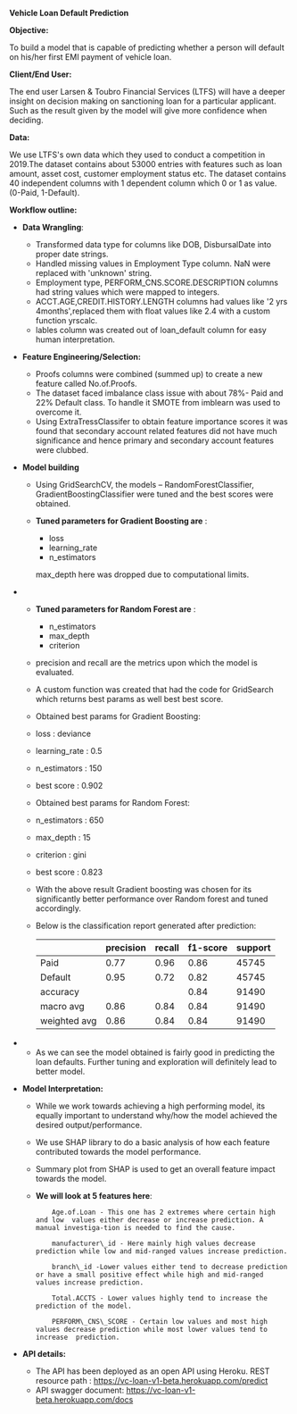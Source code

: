 **Vehicle Loan Default Prediction**

**Objective:**

To build a model that is capable of predicting whether a person will default on his/her first EMI payment of vehicle loan.

**Client/End User:**

The end user Larsen &amp; Toubro Financial Services (LTFS) will have a deeper insight on decision making on sanctioning loan for a particular applicant. Such as the result given by the model will give more confidence when deciding.

**Data:**

We use LTFS&#39;s own data which they used to conduct a competition in 2019.The dataset contains about 53000 entries with features such as loan amount, asset cost, customer employment status etc. The dataset contains 40 independent columns with 1 dependent column which 0 or 1 as value. (0-Paid, 1-Default).

**Workflow outline:**

- **Data Wrangling**:
  -  Transformed data type for columns like DOB, DisbursalDate into proper date strings.
  -  Handled missing values in Employment Type column. NaN were replaced with &#39;unknown&#39; string.
  -  Employment type, PERFORM\_CNS.SCORE.DESCRIPTION columns had string values which were mapped to integers.
  -  ACCT.AGE,CREDIT.HISTORY.LENGTH columns had values like &#39;2 yrs 4months&#39;,replaced them with float values like 2.4 with a custom function yrscalc.
  -  lables column was created out of loan\_default column for easy human interpretation.

- **Feature Engineering/Selection:**
  -  Proofs columns were combined (summed up) to create a new feature called No.of.Proofs.
  -  The dataset faced imbalance class issue  with about 78%- Paid and 22% Default class. To handle it SMOTE from imblearn was used to overcome it.
  -  Using ExtraTressClassifer to obtain feature importance scores it was found that secondary account related features did not have much significance and hence primary and secondary account features were clubbed.


- **Model building**
  -  Using GridSearchCV, the models – RandomForestClassifier, GradientBoostingClassifier were tuned and the best scores were obtained.
  - ****Tuned parameters for Gradient Boosting are**** :
    - loss
    - learning\_rate
    - n\_estimators

    max\_depth here was dropped due to computational limits.

-
  - ****Tuned parameters for Random Forest are**** :
    - n\_estimators
    - max\_depth
    - criterion
  -  precision and recall are the metrics upon which the model is evaluated.
  -   A custom function was created that had the code for GridSearch which returns best params as well best best score.
  -  Obtained best params for Gradient Boosting:
    - loss : deviance
    - learning\_rate : 0.5
    - n\_estimators : 150
    - best score : 0.902
  -  Obtained best params for Random Forest:
    - n\_estimators : 650
    - max\_depth : 15
    - criterion : gini
    - best score : 0.823
  -  With the above result Gradient boosting was chosen for its significantly better performance over Random forest and tuned accordingly.
  -  Below is the classification report generated after prediction:

        |   | precision | recall | f1-score | support |
        | --- | --- | --- | --- | --- |
        | Paid | 0.77 | 0.96 | 0.86 | 45745 |
        | Default | 0.95 | 0.72 | 0.82 | 45745 |
        | accuracy |   |   | 0.84 | 91490 |
        | macro avg | 0.86 | 0.84 | 0.84 | 91490 |
        | weighted avg | 0.86 | 0.84 | 0.84 | 91490 |

-
  -  As we can see the model obtained is fairly good in predicting the loan defaults. Further tuning and exploration will definitely lead to better model.

- **Model Interpretation:**
  -  While we work towards achieving a high performing model, its equally important to understand why/how the model achieved the desired output/performance.
  -  We use SHAP library to do a basic analysis of how each feature contributed towards the model performance.
  -  Summary plot from SHAP is used to get an overall feature impact towards the model.


  - ****We will look at 5 features here****:

            Age.of.Loan - This one has 2 extremes where certain high and low  values either decrease or increase prediction. A manual investiga-tion is needed to find the cause.

            manufacturer\_id - Here mainly high values decrease prediction while low and mid-ranged values increase prediction.

            branch\_id -Lower values either tend to decrease prediction or have a small positive effect while high and mid-ranged values increase prediction.

            Total.ACCTS - Lower values highly tend to increase the    prediction of the model.

            PERFORM\_CNS\_SCORE - Certain low values and most high values decrease prediction while most lower values tend to increase  prediction.


- **API details:**
  - The API has been deployed as an open API using Heroku. REST resource path : https://vc-loan-v1-beta.herokuapp.com/predict
  - API swagger document: https://vc-loan-v1-beta.herokuapp.com/docs